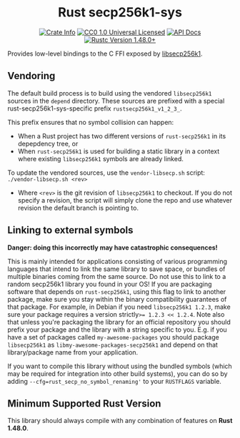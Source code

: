 <div align="center">
  <h1>Rust secp256k1-sys</h1>

  <p>
    <a href="https://crates.io/crates/secp256k1-sys"><img alt="Crate Info" src="https://img.shields.io/crates/v/secp256k1-sys.svg"/></a>
    <a href="https://github.com/rust-bitcoin/rust-secp256k1/blob/master/LICENSE"><img alt="CC0 1.0 Universal Licensed" src="https://img.shields.io/badge/license-CC0--1.0-blue.svg"/></a>
    <a href="https://docs.rs/secp256k1"><img alt="API Docs" src="https://img.shields.io/badge/docs.rs-secp256k1-green"/></a>
    <a href="https://blog.rust-lang.org/2020/02/27/Rust-1.48.0.html"><img alt="Rustc Version 1.48.0+" src="https://img.shields.io/badge/rustc-1.48.0%2B-lightgrey.svg"/></a>
  </p>
</div>

Provides low-level bindings to the C FFI exposed by [libsecp256k1](https://github.com/bitcoin-core/secp256k1).

## Vendoring

The default build process is to build using the vendored `libsecp256k1` sources in the `depend`
directory. These sources are prefixed with a special rust-secp256k1-sys-specific prefix
`rustsecp256k1_v1_2_3_`.

This prefix ensures that no symbol collision can happen:

- When a Rust project has two different versions of `rust-secp256k1` in its depepdency tree, or
- When `rust-secp256k1` is used for building a static library in a context where existing
  `libsecp256k1` symbols are already linked.

To update the vendored sources, use the `vendor-libsecp.sh` script: `./vendor-libsecp.sh <rev>`

- Where `<rev>` is the git revision of `libsecp256k1` to checkout. If you do not specify a revision,
  the script will simply clone the repo and use whatever revision the default branch is pointing to.

## Linking to external symbols

**Danger: doing this incorrectly may have catastrophic consequences!**

This is mainly intended for applications consisting of various programming languages that intend to
link the same library to save space, or bundles of multiple binaries coming from the same source. Do
not use this to link to a random secp256k1 library you found in your OS! If you are packaging
software that depends on `rust-secp256k1`, using this flag to link to another package, make sure you
stay within the binary compatibility guarantees of that package. For example, in Debian if you need
`libsecp256k1 1.2.3`, make sure your package requires a version strictly`>= 1.2.3 << 1.2.4`. Note
also that unless you're packaging the library for an official repository you should prefix your
package and the library with a string specific to you. E.g. if you have a set of packages called
`my-awesome-packages` you should package `libsecp256k1` as `libmy-awesome-packages-secp256k1` and
depend on that library/package name from your application.

If you want to compile this library without using the bundled symbols (which may be required for
integration into other build systems), you can do so by adding `--cfg=rust_secp_no_symbol_renaming'`
to your `RUSTFLAGS` variable.

## Minimum Supported Rust Version

This library should always compile with any combination of features on **Rust 1.48.0**.
